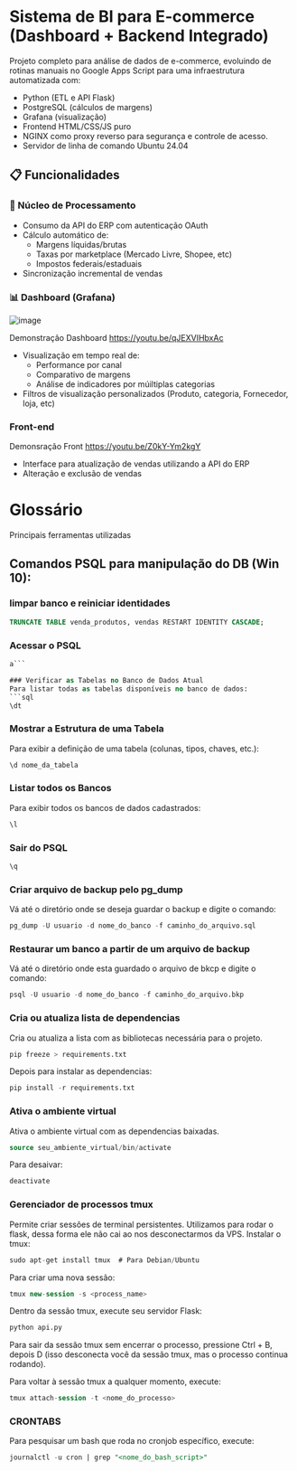 # Sistema de BI para E-commerce (Dashboard + Backend Integrado)

Projeto completo para análise de dados de e-commerce, evoluindo de rotinas manuais no Google Apps Script para uma infraestrutura automatizada com:

- Python (ETL e API Flask)
- PostgreSQL (cálculos de margens)
- Grafana (visualização)
- Frontend HTML/CSS/JS puro
- NGINX como proxy reverso para segurança e controle de acesso.
- Servidor de linha de comando Ubuntu 24.04

## 📋 Funcionalidades

### 🧠 Núcleo de Processamento
- Consumo da API do ERP com autenticação OAuth
- Cálculo automático de:
  - Margens líquidas/brutas
  - Taxas por marketplace (Mercado Livre, Shopee, etc)
  - Impostos federais/estaduais
- Sincronização incremental de vendas

### 📊 Dashboard (Grafana)
![image](https://github.com/user-attachments/assets/708685de-a891-48bf-aad8-463bd3919e83)

Demonstração Dashboard <https://youtu.be/qJEXVIHbxAc>
- Visualização em tempo real de:
  - Performance por canal
  - Comparativo de margens
  - Análise de indicadores por múiltiplas categorias
- Filtros de visualização personalizados (Produto, categoria, Fornecedor, loja, etc)

### Front-end
Demonsração Front <https://youtu.be/Z0kY-Ym2kgY>
- Interface para atualização de vendas utilizando a API do ERP
- Alteração e exclusão de vendas




# Glossário


Principais ferramentas utilizadas



## Comandos PSQL para manipulação do DB (Win 10):

### limpar banco e reiniciar identidades
```sql
TRUNCATE TABLE venda_produtos, vendas RESTART IDENTITY CASCADE;
```

### Acessar o PSQL
```sql
a```

### Verificar as Tabelas no Banco de Dados Atual
Para listar todas as tabelas disponíveis no banco de dados:
```sql
\dt
```

### Mostrar a Estrutura de uma Tabela
Para exibir a definição de uma tabela (colunas, tipos, chaves, etc.):
```sql
\d nome_da_tabela
```

### Listar todos os Bancos
Para exibir todos os bancos de dados cadastrados:
```sql
\l
```

### Sair do PSQL
```sql
\q
```

### Criar arquivo de backup pelo pg_dump
Vá até o diretório onde se deseja guardar o backup e digite o comando:
```sql
pg_dump -U usuario -d nome_do_banco -f caminho_do_arquivo.sql
```
### Restaurar um banco a partir de um arquivo de backup
Vá até o diretório onde esta guardado o arquivo de bkcp e digite o comando:
```sql
psql -U usuario -d nome_do_banco -f caminho_do_arquivo.bkp
```
### Cria ou atualiza lista de dependencias
Cria ou atualiza a lista com as bibliotecas necessária para o projeto.
```sql
pip freeze > requirements.txt
```
Depois para instalar as dependencias:
```sql
pip install -r requirements.txt
```

### Ativa o ambiente virtual
Ativa o ambiente virtual com as dependencias baixadas.
```sql
source seu_ambiente_virtual/bin/activate
```
Para desaivar:
```sql
deactivate
```

### Gerenciador de processos tmux
Permite criar sessões de terminal persistentes. Utilizamos para rodar o flask, dessa forma ele não cai ao nos desconectarmos da VPS.
Instalar o tmux:
```sql
sudo apt-get install tmux  # Para Debian/Ubuntu

```
Para criar uma nova sessão:
```sql
tmux new-session -s <process_name>
```
Dentro da sessão tmux, execute seu servidor Flask:
```sql
python api.py

```
Para sair da sessão tmux sem encerrar o processo, pressione Ctrl + B, depois D (isso desconecta você da sessão tmux, mas o processo continua rodando).

Para voltar à sessão tmux a qualquer momento, execute:
```sql
tmux attach-session -t <nome_do_processo>

```
### CRONTABS
Para pesquisar um bash que roda no cronjob específico, execute:
```sql
journalctl -u cron | grep "<nome_do_bash_script>"

```
